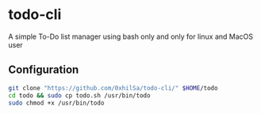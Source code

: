 # todo-cli

A simple To-Do list manager using bash only and only for linux and MacOS user

## Configuration
  ```bash
  git clone "https://github.com/0xhilSa/todo-cli/" $HOME/todo
  cd todo && sudo cp todo.sh /usr/bin/todo
  sudo chmod +x /usr/bin/todo
  ```

